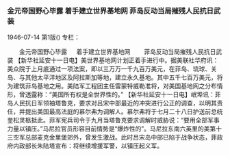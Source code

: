 ### 金元帝国野心毕露  着手建立世界基地网  菲岛反动当局摧残人民抗日武装

1946-07-14
第1版()
专栏：

　　金元帝国野心毕露
　  着手建立世界基地网
　　菲岛反动当局摧残人民抗日武装
    【新华社延安十一日电】美世界基地网计划正着手进行中。据美联社华府讯：美众院于上月底通过一项法案，即以三万万一千九百万美元，在菲岛、琉球、关岛、与其他太平洋地区及阿拉斯加等地，建立永久基地。其中五千七百万美元，将为建筑菲岛基地之用。美陆军工程团主任雷蒙特威勒准将，对美国基地网之分布情形，曾透露称：“美国所有权是全世界性的。”
    【新华社延安十一日电】岷埠讯：菲岛人民抗日军领袖塔鲁克，要求对吕宋中部最近的冲突进行公正的调查，以明其责任，并提出美国最高法庭的慕尔弗为调解人。慕尔弗将于七月二十八日护送前总统奎松灵柩抵此。菲军宪兵司令于九月当塔鲁克要求调解时威胁说：“要用全部军事力量以镇压。”马尼拉官员形容目前情势是“爆炸性的”。马尼拉东南六英里的美第十三空军总部麦克金里堡郊外，曾发生激战。此时吕宋岛中部已陷于战争状态，菲政府内政部长朱陆塔宣布：将继续增援军警，以镇压起义军。
